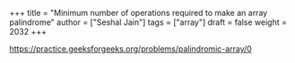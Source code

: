 +++
title = "Minimum number of operations required to make an array palindrome"
author = ["Seshal Jain"]
tags = ["array"]
draft = false
weight = 2032
+++

<https://practice.geeksforgeeks.org/problems/palindromic-array/0>
